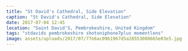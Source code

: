 ```yaml
---
title: "St David's Cathedral, Side Elevation"
caption: "St David's Cathedral, Side Elevation"
date: 2017-07-04 12:45
location: "Saint David'S, Pembrokeshire, United Kingdom"
tags: "stdavids pembrokeshire shotoniphone7plus momentlens"
image: assets/uploads/2017/07/77e6ac09b1967d5a28553080665e03e5.jpg
---
```

